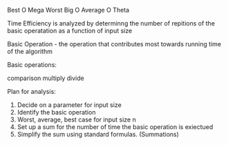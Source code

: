 Best O Mega
Worst Big O
Average O Theta

Time Efficiency is analyzed by determinng the number of repitions of the basic operatation as a function of 
input size

Basic Operation - the operation that contributes most towards running time of the algorithm


Basic operations:

comparison
multiply 
divide 


Plan for analysis:
1. Decide on a parameter for input size
2. Identify the basic operation
3. Worst, average, best case for input size n
4. Set up a sum for the number of time the basic operation is exiectued
5. Simplify the sum using standard formulas. (Summations)